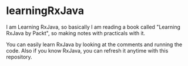 # learningRxJava
I am Learning RxJava, so basically I am reading a book called "Learning RxJava by Packt", so making notes with practicals with it.

You can easily learn RxJava by looking at the comments and running the code. Also if you know RxJava, you can refresh it anytime with this repository.
